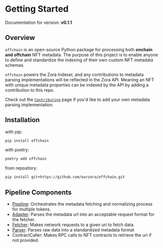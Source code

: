 # Getting Started

Documentation for version: **v0.1.1**

## Overview

`offchain` is an open-source Python package for processing both **onchain and offchain** NFT metadata.
The purpose of this project is to enable anyone to define and standardize the indexing of their own custom NFT metadata schemas.

`offchain` powers the Zora Indexer, and any contributions to metadata parsing implementations will be reflected in the Zora API.
Meaning an NFT with unique metadata properties can be indexed by the API by adding a contribution to this repo.

Check out the [`Contributing`](./contributing/guidelines.md) page if you'd like to add your own metadata parsing implementation.

## Installation

with pip:

```bash
pip install offchain
```

with poetry:

```bash
poetry add offchain
```

from repository:

```bash
pip install git+https://github.com/ourzora/offchain.git
```

## Pipeline Components

- [Pipeline](./pipeline/pipeline.md): Orchestrates the metadata fetching and normalizing process for multiple tokens.
- [Adapter](./pipeline/adapters.md): Parses the metadata url into an acceptable request format for the fetcher.
- [Fetcher](./pipeline/fetchers.md): Makes network requests to a given uri to fetch data.
- [Parser](./pipeline/parsers.md): Parses raw data into a standardized metadata format
- ContractCaller: Makes RPC calls to NFT contracts to retrieve the uri if not provided.
